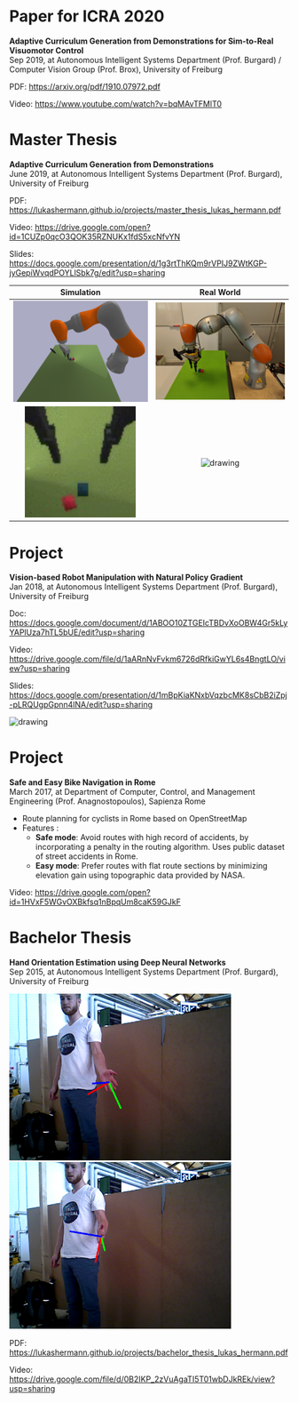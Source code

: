 # Paper for ICRA 2020
**Adaptive Curriculum Generation from Demonstrations for Sim-to-Real Visuomotor Control**\
Sep 2019, at Autonomous Intelligent Systems Department (Prof. Burgard) / Computer Vision Group (Prof. Brox), University of Freiburg

PDF: https://arxiv.org/pdf/1910.07972.pdf

Video: https://www.youtube.com/watch?v=bqMAvTFMlT0

# Master Thesis
**Adaptive Curriculum Generation from Demonstrations**\
June 2019, at Autonomous Intelligent Systems Department (Prof. Burgard), University of Freiburg

PDF: https://lukashermann.github.io/projects/master_thesis_lukas_hermann.pdf

Video: https://drive.google.com/open?id=1CUZp0qcO3QOK35RZNUKx1fdS5xcNfvYN

Slides: https://docs.google.com/presentation/d/1g3rtThKQm9rVPIJ9ZWtKGP-jyGepiWvqdPOYLlSbk7g/edit?usp=sharing

Simulation                |               Real World
:-------------------------:|:-------------------------:
<img src="/images/photo_setup_sim.png" alt="drawing" width="400"/> | <img src="/images/photo_setup.jpeg" alt="drawing" width="400"/>  
<img src="/images/sim.gif" alt="drawing" width="200"/> | <img src="/images/real.gif" alt="drawing" width="400"/> 


# Project
**Vision-based Robot Manipulation with Natural Policy Gradient**\
Jan 2018, at Autonomous Intelligent Systems Department (Prof. Burgard), University of Freiburg

Doc: https://docs.google.com/document/d/1ABOO10ZTGEIcTBDvXoOBW4Gr5kLyYAPlUza7hTL5bUE/edit?usp=sharing

Video: https://drive.google.com/file/d/1aARnNvFvkm6726dRfkiGwYL6s4BngtLO/view?usp=sharing

Slides: https://docs.google.com/presentation/d/1mBpKiaKNxbVqzbcMK8sCbB2iZpj-pLRQUgpGpnn4lNA/edit?usp=sharing

<img src="/images/jaco_final.gif" alt="drawing" width="400"/>

# Project
**Safe and Easy Bike Navigation in Rome**\
March 2017, at Department of Computer, Control, and Management Engineering (Prof. Anagnostopoulos), Sapienza Rome
* Route planning for cyclists in Rome based on OpenStreetMap
* Features :
  * **Safe mode**: Avoid routes with high record of accidents, by incorporating a penalty in the routing algorithm. Uses public dataset of street accidents in Rome.  
  * **Easy mode**: Prefer routes with flat route sections by minimizing elevation gain using topographic data provided by NASA.
  
Video: https://drive.google.com/open?id=1HVxF5WGvOXBkfsq1nBpqUm8caK59GJkF

# Bachelor Thesis
**Hand Orientation Estimation using Deep Neural Networks**\
Sep 2015, at Autonomous Intelligent Systems Department (Prof. Burgard), University of Freiburg

<img src="/images/bachelor_thesis_img.png" alt="drawing" width="400"/>  <img src="/images/bachelor_thesis_img2.png" alt="drawing" width="400"/>  

PDF: https://lukashermann.github.io/projects/bachelor_thesis_lukas_hermann.pdf

Video: https://drive.google.com/file/d/0B2IKP_2zVuAgaTI5T01wbDJkREk/view?usp=sharing
